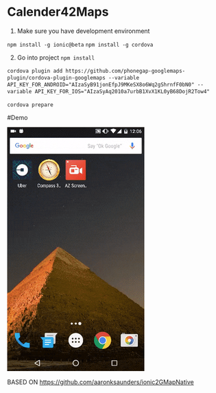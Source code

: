 # Calender42Maps 

1) Make sure you have development environment

```npm install -g ionic@beta```
```npm install -g cordova```

2) Go into project
```npm install```

```console
cordova plugin add https://github.com/phonegap-googlemaps-plugin/cordova-plugin-googlemaps --variable API_KEY_FOR_ANDROID="AIzaSyB91jonEfpJ9MKeSX8o6Wq2gShrnfF0bN0" --variable API_KEY_FOR_IOS="AIzaSyAq2010a7urbB1XvX1KL0yB68DojR2Tow4"
```

`cordova prepare`

#Demo

![alt tag](https://github.com/mmehmetAliIzci/calender42Maps/blob/master/demo.gif)



BASED ON https://github.com/aaronksaunders/ionic2GMapNative
